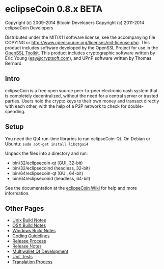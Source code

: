 eclipseCoin 0.8.x BETA
====================

Copyright (c) 2009-2014 Bitcoin Developers
Copyright (c) 2011-2014 eclipseCoin Developers

Distributed under the MIT/X11 software license, see the accompanying
file COPYING or http://www.opensource.org/licenses/mit-license.php.
This product includes software developed by the OpenSSL Project for use in the [OpenSSL Toolkit](http://www.openssl.org/). This product includes
cryptographic software written by Eric Young ([eay@cryptsoft.com](mailto:eay@cryptsoft.com)), and UPnP software written by Thomas Bernard.


Intro
---------------------
eclipseCoin is a free open source peer-to-peer electronic cash system that is
completely decentralized, without the need for a central server or trusted
parties.  Users hold the crypto keys to their own money and transact directly
with each other, with the help of a P2P network to check for double-spending.


Setup
---------------------
You need the Qt4 run-time libraries to run eclipseCoin-Qt. On Debian or Ubuntu:
	`sudo apt-get install libqtgui4`

Unpack the files into a directory and run:

- bin/32/eclipsecoin-qt (GUI, 32-bit)
- bin/32/eclipsecoind (headless, 32-bit)
- bin/64/eclipsecoin-qt (GUI, 64-bit)
- bin/64/eclipsecoind (headless, 64-bit)

See the documentation at the [eclipseCoin Wiki](http://eclipsecoin.info)
for help and more information.


Other Pages
---------------------
- [Unix Build Notes](build-unix.md)
- [OSX Build Notes](build-osx.md)
- [Windows Build Notes](build-msw.md)
- [Coding Guidelines](coding.md)
- [Release Process](release-process.md)
- [Release Notes](release-notes.md)
- [Multiwallet Qt Development](multiwallet-qt.md)
- [Unit Tests](unit-tests.md)
- [Translation Process](translation_process.md)
